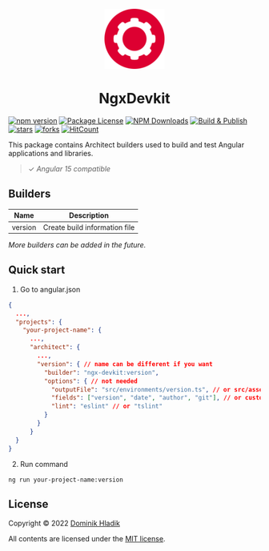 <p align="center">
  <a href="https://github.com/Celtian/ngx-devkit" target="blank"><img src="assets/logo.svg?sanitize=true" alt="" width="120"></a>
  <h1 align="center">NgxDevkit</h1>
</p>

[![npm version](https://badge.fury.io/js/ngx-devkit.svg)](https://badge.fury.io/js/ngx-devkit)
[![Package License](https://img.shields.io/npm/l/ngx-devkit.svg)](https://www.npmjs.com/ngx-devkit)
[![NPM Downloads](https://img.shields.io/npm/dm/ngx-devkit.svg)](https://www.npmjs.com/ngx-devkit)
[![Build & Publish](https://github.com/celtian/ngx-devkit/workflows/Build%20&%20Publish/badge.svg)](https://github.com/celtian/ngx-devkit/actions)
[![stars](https://badgen.net/github/stars/celtian/ngx-devkit)](https://github.com/celtian/ngx-devkit/)
[![forks](https://badgen.net/github/forks/celtian/ngx-devkit)](https://github.com/celtian/ngx-devkit/)
[![HitCount](http://hits.dwyl.com/celtian/ngx-devkit.svg)](http://hits.dwyl.com/celtian/ngx-devkit)

This package contains Architect builders used to build and test Angular applications and libraries.

> ✓ _Angular 15 compatible_

## Builders

| Name    | Description                   |
| ------- | ----------------------------- |
| version | Create build information file |

_More builders can be added in the future._

## Quick start

1. Go to angular.json

```json
{
  ...,
  "projects": {
    "your-project-name": {
      ...,
      "architect": {
        ...,
        "version": { // name can be different if you want
          "builder": "ngx-devkit:version",
          "options": { // not needed
            "outputFile": "src/environments/version.ts", // or src/assets/version.json
            "fields": ["version", "date", "author", "git"], // or custom selection
            "lint": "eslint" // or "tslint"
          }
        }
      }
  }
}
```

2. Run command

```
ng run your-project-name:version
```

## License

Copyright &copy; 2022 [Dominik Hladik](https://github.com/Celtian)

All contents are licensed under the [MIT license].

[mit license]: LICENSE
